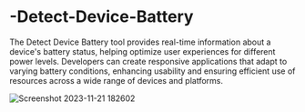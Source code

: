 # -Detect-Device-Battery
The Detect Device Battery tool provides real-time information about a device's battery status, helping optimize user experiences for different power levels. 
Developers can create responsive applications that adapt to varying battery conditions, enhancing usability and ensuring efficient use of resources across a wide range of devices and platforms.



![Screenshot 2023-11-21 182602](https://github.com/AminEaabada/-Detect-Device-Battery/assets/121450473/30e271e7-faca-47e5-8378-69cc4c79a1cd)
